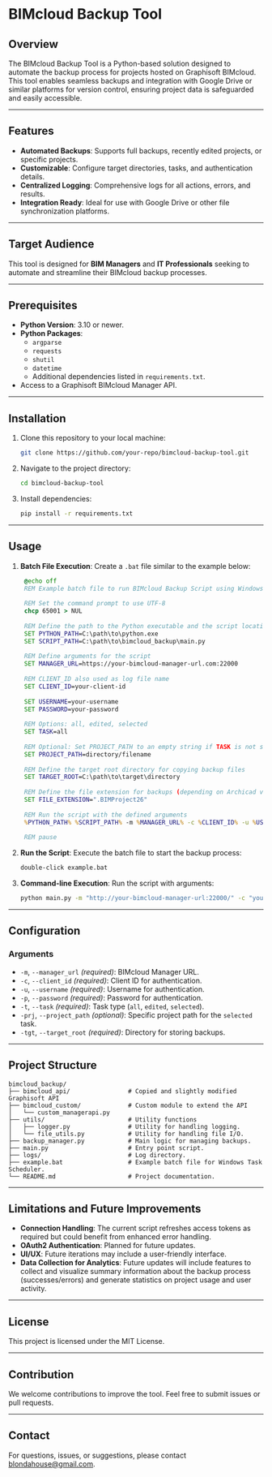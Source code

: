 # BIMcloud Backup Tool

## Overview

The BIMcloud Backup Tool is a Python-based solution designed to automate the backup process for projects hosted on Graphisoft BIMcloud. This tool enables seamless backups and integration with Google Drive or similar platforms for version control, ensuring project data is safeguarded and easily accessible.

---

## Features

- **Automated Backups**: Supports full backups, recently edited projects, or specific projects.
- **Customizable**: Configure target directories, tasks, and authentication details.
- **Centralized Logging**: Comprehensive logs for all actions, errors, and results.
- **Integration Ready**: Ideal for use with Google Drive or other file synchronization platforms.

---

## Target Audience

This tool is designed for **BIM Managers** and **IT Professionals** seeking to automate and streamline their BIMcloud backup processes.

---

## Prerequisites

- **Python Version**: 3.10 or newer.
- **Python Packages**:
  - `argparse`
  - `requests`
  - `shutil`
  - `datetime`
  - Additional dependencies listed in `requirements.txt`.
- Access to a Graphisoft BIMcloud Manager API.

---

## Installation

1. Clone this repository to your local machine:
   ```bash
   git clone https://github.com/your-repo/bimcloud-backup-tool.git
   ```
2. Navigate to the project directory:
   ```bash
   cd bimcloud-backup-tool
   ```
3. Install dependencies:
   ```bash
   pip install -r requirements.txt
   ```

---

## Usage

1. **Batch File Execution**:
   Create a `.bat` file similar to the example below:

   ```bat
    @echo off
    REM Example batch file to run BIMcloud Backup Script using Windows Task Scheduler
    
    REM Set the command prompt to use UTF-8
    chcp 65001 > NUL
    
    REM Define the path to the Python executable and the script location
    SET PYTHON_PATH=C:\path\to\python.exe
    SET SCRIPT_PATH=C:\path\to\bimcloud_backup\main.py
    
    REM Define arguments for the script
    SET MANAGER_URL=https://your-bimcloud-manager-url.com:22000
    
    REM CLIENT_ID also used as log file name
    SET CLIENT_ID=your-client-id
    
    SET USERNAME=your-username
    SET PASSWORD=your-password
    
    REM Options: all, edited, selected
    SET TASK=all
    
    REM Optional: Set PROJECT_PATH to an empty string if TASK is not selected
    SET PROJECT_PATH=directory/filename
    
    REM Define the target root directory for copying backup files
    SET TARGET_ROOT=C:\path\to\target\directory
    
    REM Define the file extension for backups (depending on Archicad version)
    SET FILE_EXTENSION=".BIMProject26"
    
    REM Run the script with the defined arguments
    %PYTHON_PATH% %SCRIPT_PATH% -m %MANAGER_URL% -c %CLIENT_ID% -u %USERNAME% -p %PASSWORD% -t %TASK% -prj %PROJECT_PATH% -tgt %TARGET_ROOT% -ext %FILE_EXTENSION%
    
    REM pause
   ```

2. **Run the Script**:
   Execute the batch file to start the backup process:
   ```bash
   double-click example.bat
   ```

3. **Command-line Execution**:
   Run the script with arguments:
   ```bash
   python main.py -m "http://your-bimcloud-manager-url:22000/" -c "your-client-id" -u "your-username" -p "your-password" -t "all" -prj "directory/filename" -tgt "C:\Path\To\Backup" -ext ".BIMProject26"
   ```

---

## Configuration

### Arguments
- `-m`, `--manager_url` *(required)*: BIMcloud Manager URL.
- `-c`, `--client_id` *(required)*: Client ID for authentication.
- `-u`, `--username` *(required)*: Username for authentication.
- `-p`, `--password` *(required)*: Password for authentication.
- `-t`, `--task` *(required)*: Task type (`all`, `edited`, `selected`).
- `-prj`, `--project_path` *(optional)*: Specific project path for the `selected` task.
- `-tgt`, `--target_root` *(required)*: Directory for storing backups.

---

## Project Structure

```plaintext
bimcloud_backup/
├── bimcloud_api/                # Copied and slightly modified Graphisoft API
├── bimcloud_custom/             # Custom module to extend the API
│   └── custom_managerapi.py
├── utils/                       # Utility functions
│   ├── logger.py                # Utility for handling logging.
│   └── file_utils.py            # Utility for handling file I/O.
├── backup_manager.py            # Main logic for managing backups.
├── main.py                      # Entry point script.
├── logs/                        # Log directory.
├── example.bat                  # Example batch file for Windows Task Scheduler.
└── README.md                    # Project documentation.
```

---

## Limitations and Future Improvements

- **Connection Handling**: The current script refreshes access tokens as required but could benefit from enhanced error handling.
- **OAuth2 Authentication**: Planned for future updates.
- **UI/UX**: Future iterations may include a user-friendly interface.
- **Data Collection for Analytics**: Future updates will include features to collect and visualize summary information about the backup process (successes/errors) and generate statistics on project usage and user activity.

---

## License

This project is licensed under the MIT License.

---

## Contribution

We welcome contributions to improve the tool. Feel free to submit issues or pull requests.

---

## Contact

For questions, issues, or suggestions, please contact blondahouse@gmail.com.
